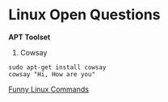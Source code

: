 
# Linux Open Questions #

**APT Toolset**


1. Cowsay 
```
sudo apt-get install cowsay
cowsay "Hi, How are you"
```

[Funny Linux Commands](https://kencorner.com/funny-linux-commands/)
